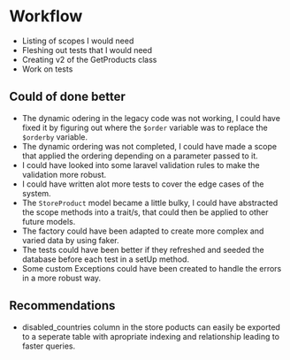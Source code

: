# Workflow
* Listing of scopes I would need
* Fleshing out tests that I would need
* Creating v2 of the GetProducts class
* Work on tests

## Could of done better
* The dynamic odering in the legacy code was not working, I could have fixed it by figuring out where the ```$order``` variable was to replace the ```$orderby``` variable.
* The dynamic ordering was not completed, I could have made a scope that applied the ordering depending on a parameter passed to it.
* I could have looked into some laravel validation rules to make the validation more robust.
* I could have written alot more tests to cover the edge cases of the system.
* The ```StoreProduct``` model became a little bulky, I could have abstracted the scope methods into a trait/s, that could then be applied to other future models.
* The factory could have been adapted to create more complex and varied data by using faker.
* The tests could have been better if they refreshed and seeded the database before each test in a setUp method.
* Some custom Exceptions could have been created to handle the errors in a more robust way.

## Recommendations
* disabled_countries column in the store poducts can easily be exported to a seperate table with apropriate indexing and relationship leading to faster queries.
